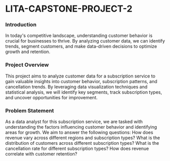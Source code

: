 # LITA-CAPSTONE-PROJECT-2

### Introduction
In today's competitive landscape, understanding customer behavior is crucial for businesses to thrive. By analyzing customer data, we can identify trends, segment customers, and make data-driven decisions to optimize growth and retention.
### Project Overview
This project aims to analyze customer data for a subscription service to gain valuable insights into customer behavior, subscription patterns, and cancellation trends. By leveraging data visualization techniques and statistical analysis, we will identify key segments, track subscription types, and uncover opportunities for improvement.
### Problem Statement
As a data analyst for this subscription service, we are tasked with understanding the factors influencing customer behavior and identifying areas for growth. We aim to answer the following questions:
How does revenue vary across different regions and subscription types?
What is the distribution of customers across different subscription types?
What is the cancellation rate for different subscription types?
How does revenue correlate with customer retention?

